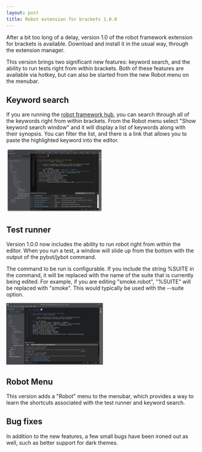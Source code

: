 ```yaml
---
layout: post
title: Robot extension for brackets 1.0.0
---
```


After a bit too long of a delay, version 1.0 of the robot framework
extension for brackets is available. Download and install it in the
usual way, through the extension manager.

This version brings two significant new features: keyword search, and
the ability to run tests right from within brackets. Both of these
features are available via hotkey, but can also be started from 
the new Robot menu on the menubar. 

## Keyword search

If you are running the [robot framework
hub](https://github.com/boakley/robotframework-hub/wiki), you can
search through all of the keywords right from within brackets.
From the Robot menu select "Show keyword search window" and it 
will display a list of keywords along with their synopsis. You
can filter the list, and there is a link that allows you to 
paste the highlighted keyword into the editor.

[![image](assets/images/brackets-keyword-search_thumbnail.jpg)](assets/images/brackets-keyword-search.png)

## Test runner

Version 1.0.0 now includes the ability to run robot right from within
the editor. When you run a test, a window will slide up from the
bottom with the output of the pybot/jybot command. 

The command to be run is configurable. If you include the string 
%SUITE in the command, it will be replaced with the name of the 
suite that is currently being edited. For example, if you are
editing "smoke.robot", "%SUITE" will be replaced with "smoke". This 
would typically be used with the --suite option.

[![image](assets/images/brackets-runner_thumbnail.jpg)](assets/images/brackets-runner.png)

## Robot Menu

This version adds a "Robot" menu to the menubar, which provides a way to learn
the shortcuts associated with the test runner and keyword search.

## Bug fixes

In addition to the new features, a few small bugs have been ironed out
as well, such as better support for dark themes.
